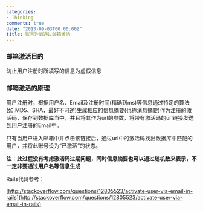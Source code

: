 ```yaml
---
categories:
- Thinking
comments: true
date: "2013-09-03T00:00:00Z"
title: 账号注册通过邮箱激活
---
```

### 邮箱激活目的

防止用户注册时所填写的信息为虚假信息

### 邮箱激活的原理

用户注册时，根据用户名、Email及注册时间(精确到ms)等信息通过特定的算法(如:MD5、SHA，最好不可逆)生成相应的信息摘要(也称消息摘要)作为注册的激活码，保存到数据库当中，并且将其作为url的参数，将带有激活码的url链接发送到用户注册的Email中。

只有当用户进入邮箱中并点击该链接后，通过url中的激活码找出数据库中匹配的用户，并将此账号设为“已激活”的状态。

**注：此过程没有考虑激活码过期问题，同时信息摘要也可以通过随机数来表示，不一定非要通过用户名等信息生成**

Rails代码参考：

[http://stackoverflow.com/questions/12805523/activate-user-via-email-in-rails](http://stackoverflow.com/questions/12805523/activate-user-via-email-in-rails)




